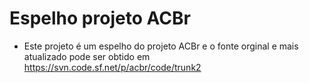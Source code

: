 Espelho projeto ACBr
============

* Este projeto é um espelho do projeto ACBr e o fonte orginal e mais atualizado pode ser obtido em  https://svn.code.sf.net/p/acbr/code/trunk2